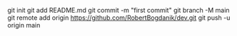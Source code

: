 git init
git add README.md
git commit -m "first commit"
git branch -M main
git remote add origin https://github.com/RobertBogdanik/dev.git
git push -u origin main